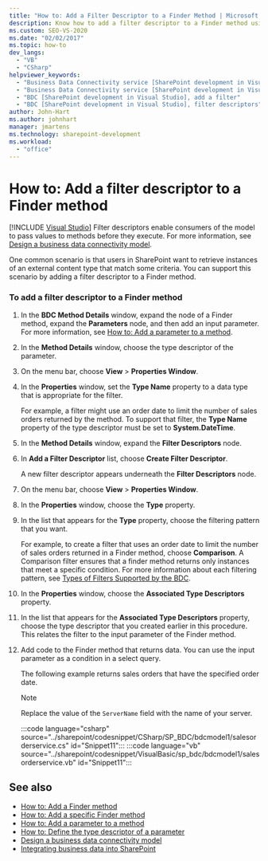 ```yaml
---
title: "How to: Add a Filter Descriptor to a Finder Method | Microsoft Docs"
description: Know how to add a filter descriptor to a Finder method using the BDC Method Details window in Visual Studio.
ms.custom: SEO-VS-2020
ms.date: "02/02/2017"
ms.topic: how-to
dev_langs:
  - "VB"
  - "CSharp"
helpviewer_keywords:
  - "Business Data Connectivity service [SharePoint development in Visual Studio], filter descriptors"
  - "Business Data Connectivity service [SharePoint development in Visual Studio], add a filter"
  - "BDC [SharePoint development in Visual Studio], add a filter"
  - "BDC [SharePoint development in Visual Studio], filter descriptors"
author: John-Hart
ms.author: johnhart
manager: jmartens
ms.technology: sharepoint-development
ms.workload:
  - "office"
---
```

# How to: Add a filter descriptor to a Finder method

 [!INCLUDE [Visual Studio](~/includes/applies-to-version/vs-windows-only.md)]
  Filter descriptors enable consumers of the model to pass values to methods before they execute. For more information, see [Design a business data connectivity model](../sharepoint/designing-a-business-data-connectivity-model.md).

 One common scenario is that users in SharePoint want to retrieve instances of an external content type that match some criteria. You can support this scenario by adding a filter descriptor to a Finder method.

### To add a filter descriptor to a Finder method

1. In the **BDC Method Details** window, expand the node of a Finder method, expand the **Parameters** node, and then add an input parameter. For more information, see [How to: Add a parameter to a method](../sharepoint/how-to-add-a-parameter-to-a-method.md).

2. In the **Method Details** window, choose the type descriptor of the parameter.

3. On the menu bar, choose **View** > **Properties Window**.

4. In the **Properties** window, set the **Type Name** property to a data type that is appropriate for the filter.

     For example, a filter might use an order date to limit the number of sales orders returned by the method. To support that filter, the **Type Name** property of the type descriptor must be set to **System.DateTime**.

5. In the **Method Details** window, expand the **Filter Descriptors** node.

6. In **Add a Filter Descriptor** list, choose **Create Filter Descriptor**.

     A new filter descriptor appears underneath the **Filter Descriptors** node.

7. On the menu bar, choose **View** > **Properties Window**.

8. In the **Properties** window, choose the **Type** property.

9. In the list that appears for the **Type** property, choose the filtering pattern that you want.

     For example, to create a filter that uses an order date to limit the number of sales orders returned in a Finder method, choose **Comparison**. A Comparison filter ensures that a finder method returns only instances that meet a specific condition. For more information about each filtering pattern, see [Types of Filters Supported by the BDC](/previous-versions/office/developer/sharepoint-2010/ee556392(v=office.14)).

10. In the **Properties** window, choose the **Associated Type Descriptors** property.

11. In the list that appears for the **Associated Type Descriptors** property, choose the type descriptor that you created earlier in this procedure. This relates the filter to the input parameter of the Finder method.

12. Add code to the Finder method that returns data. You can use the input parameter as a condition in a select query.

     The following example returns sales orders that have the specified order date.

    > [!NOTE]
    > Replace the value of the `ServerName` field with the name of your server.

     :::code language="csharp" source="../sharepoint/codesnippet/CSharp/SP_BDC/bdcmodel1/salesorderservice.cs" id="Snippet11":::
     :::code language="vb" source="../sharepoint/codesnippet/VisualBasic/sp_bdc/bdcmodel1/salesorderservice.vb" id="Snippet11":::

## See also
- [How to: Add a Finder method](../sharepoint/how-to-add-a-finder-method.md)
- [How to: Add a specific Finder method](../sharepoint/how-to-add-a-specific-finder-method.md)
- [How to: Add a parameter to a method](../sharepoint/how-to-add-a-parameter-to-a-method.md)
- [How to: Define the type descriptor of a parameter](../sharepoint/how-to-define-the-type-descriptor-of-a-parameter.md)
- [Design a business data connectivity model](../sharepoint/designing-a-business-data-connectivity-model.md)
- [Integrating business data into SharePoint](../sharepoint/integrating-business-data-into-sharepoint.md)
